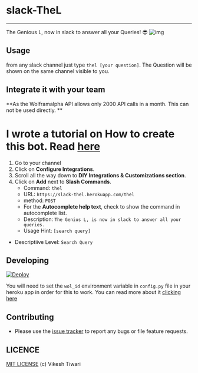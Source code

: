 # slack-TheL
--------------
The Genious L, now in slack to answer all your Queries! :sunglasses:
![img](https://github.com/vicky002/slack-TheL/raw/master/theL.gif)



## Usage

from any slack channel just type `thel [your question]`. The Question will be shown on the same channel visible to you.



## Integrate it with your team

**As the Wolframalpha API allows only 2000 API calls in a month. This can not be used directly. **

**I wrote a tutorial on How to create this bot. Read [here](https://eulercoder.me/2017/07/slack-bot)**
==================================================================================


1. Go to your channel
2. Click on **Configure Integrations**.
3. Scroll all the way down to **DIY Integrations & Customizations section**.
4. Click on **Add** next to **Slash Commands**.
   - Command: `thel`
   - URL: `https://slack-thel.herokuapp.com/thel`
   - method: `POST`
   - For the **Autocomplete help text**, check to show the command in autocomplete list.
    - Description: `The Genius L, is now in slack to answer all your queries.`
    - Usage Hint: `[search query]`
  - Descriptiive Level: `Search Query`



## Developing

[![Deploy](https://www.herokucdn.com/deploy/button.png)](https://heroku.com/deploy)

You will need to set the `wol_id` environment variable in `config.py` file in your heroku app in order for this to work. You can read more about it [clicking here](https://devcenter.heroku.com/articles/config-vars#setting-up-config-vars-for-a-deployed-application)



## Contributing
- Please use the [issue tracker](https://github.com/vicky002/slack-TheL/issues) to report any bugs or file feature requests.

## LICENCE

[MIT LICENSE](https://github.com/vicky002/slack-TheL/blob/master/LICENSE) (c) Vikesh Tiwari
